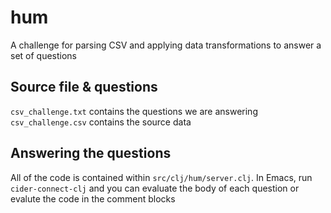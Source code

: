 # hum

A challenge for parsing CSV and applying data transformations to answer a set of questions

## Source file & questions

`csv_challenge.txt` contains the questions we are answering
`csv_challenge.csv` contains the source data

## Answering the questions

All of the code is contained within `src/clj/hum/server.clj`. In Emacs, run
`cider-connect-clj` and you can evaluate the body of each question or evalute
the code in the comment blocks
